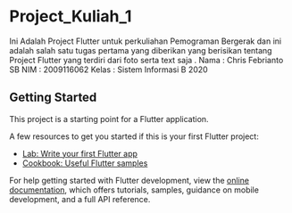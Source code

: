 # Project_Kuliah_1

Ini Adalah Project Flutter untuk perkuliahan Pemograman Bergerak dan ini adalah salah satu tugas pertama yang diberikan yang berisikan tentang Project Flutter yang terdiri dari foto serta text saja .
Nama : Chris Febrianto SB
NIM : 2009116062
Kelas : Sistem Informasi B 2020

## Getting Started

This project is a starting point for a Flutter application.

A few resources to get you started if this is your first Flutter project:

- [Lab: Write your first Flutter app](https://docs.flutter.dev/get-started/codelab)
- [Cookbook: Useful Flutter samples](https://docs.flutter.dev/cookbook)

For help getting started with Flutter development, view the
[online documentation](https://docs.flutter.dev/), which offers tutorials,
samples, guidance on mobile development, and a full API reference.
